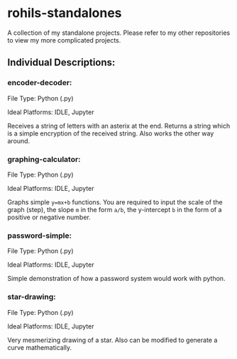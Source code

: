 # rohils-standalones
A collection of my standalone projects. Please refer to my other repositories to view my more complicated projects.

## Individual Descriptions:
### encoder-decoder:
File Type: Python (.py)

Ideal Platforms: IDLE, Jupyter

Receives a string of letters with an asterix at the end. Returns a string which is a simple encryption of the received string. Also works the other way around.

### graphing-calculator:
File Type: Python (.py)

Ideal Platforms: IDLE, Jupyter

Graphs simple `y=mx+b` functions. You are required to input the scale of the graph (step), the slope `m` in the form `a/b`, the y-intercept `b` in the form of a positive or negative number.

### password-simple:
File Type: Python (.py)

Ideal Platforms: IDLE, Jupyter

Simple demonstration of how a password system would work with python.

### star-drawing:
File Type: Python (.py)

Ideal Platforms: IDLE, Jupyter

Very mesmerizing drawing of a star. Also can be modified to generate a curve mathematically.
